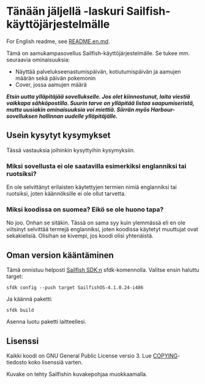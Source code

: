 Tänään jäljellä -laskuri Sailfish-käyttöjärjestelmälle
======================================================
For English readme, see [README.en.md](README.en.md).

Tämä on aamukampasovellus Sailfish-käyttöjärjestelmälle. Se tukee mm. seuraavia ominaisuuksia:
 - Näyttää palvelukseenastumispäivän, kotiutumispäivän ja aamujen määrän sekä päivän pokemonin
 - Cover, jossa aamujen määrä

***Etsin uutta ylläpitäjää sovellukselle. Jos olet kiinnostunut, laita viestiä vaikkapa
sähköpostilla. Suurin tarve on ylläpitää listaa saapumiseristä, mutta uusiakin ominaisuuksia voi
miettiä. Siirrän myös Harbour-sovelluksen hallinnan uudelle ylläpitäjälle.***

Usein kysytyt kysymykset
------------------------
Tässä vastauksia joihinkin kysyttyihin kysymyksiin.

### Miksi sovellusta ei ole saatavilla esimerkiksi englanniksi tai ruotsiksi?
En ole selvittänyt erilaisten käytettyjen termien nimiä englanniksi tai ruotsiksi, joten
käännöksille ei ole ollut tarvetta.

### Miksi koodissa on suomea? Eikö se ole huono tapa?
No joo. Onhan se sitäkin. Tässä on sama syy kuin ylemmässä eli en ole viitsinyt selvittää termejä
englanniksi, joten koodissa käytetyt muuttujat ovat sekakielisiä. Olisihan se kivempi, jos koodi
olisi yhtenäistä.

Oman version kääntäminen
------------------------
Tämä onnistuu helposti [Sailfish SDK:n](https://sailfishos.org/wiki/Sailfish_SDK) sfdk-komennolla.
Valitse ensin haluttu target:

    sfdk config --push target SailfishOS-4.1.0.24-i486

Ja käännä paketti:

    sfdk build

Asenna luotu paketti laitteellesi.

Lisenssi
--------
Kaikki koodi on GNU General Public License versio 3. Lue [COPYING](COPYING)-tiedosto koko lisenssiä
varten.

Kuvake on tehty Sailfishin kuvakepohjaa muokkaamalla.
